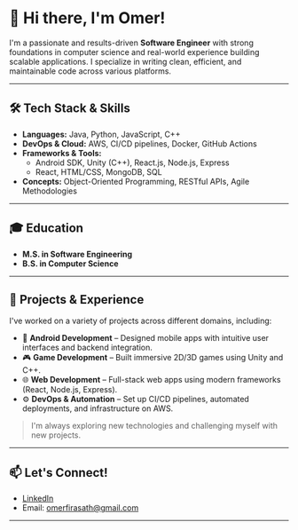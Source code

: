 # 👋 Hi there, I'm Omer!

I'm a passionate and results-driven **Software Engineer** with strong foundations in computer science and real-world experience building scalable applications. I specialize in writing clean, efficient, and maintainable code across various platforms.

---

## 🛠️ Tech Stack & Skills

- **Languages:** Java, Python, JavaScript, C++
- **DevOps & Cloud:** AWS, CI/CD pipelines, Docker, GitHub Actions
- **Frameworks & Tools:**  
  - Android SDK, Unity (C++), React.js, Node.js, Express  
  - React, HTML/CSS, MongoDB, SQL  
- **Concepts:** Object-Oriented Programming, RESTful APIs, Agile Methodologies

---

## 🎓 Education

- **M.S. in Software Engineering**  
- **B.S. in Computer Science**

---

## 💼 Projects & Experience

I've worked on a variety of projects across different domains, including:

- 📱 **Android Development** – Designed mobile apps with intuitive user interfaces and backend integration.
- 🎮 **Game Development** – Built immersive 2D/3D games using Unity and C++.
- 🌐 **Web Development** – Full-stack web apps using modern frameworks (React, Node.js, Express).
- ⚙️ **DevOps & Automation** – Set up CI/CD pipelines, automated deployments, and infrastructure on AWS.

> I'm always exploring new technologies and challenging myself with new projects.

---

## 📫 Let's Connect!

- [LinkedIn](https://www.linkedin.com/in/omersheriff/)   
- Email: omerfirasath@gmail.com

---

